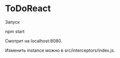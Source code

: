 # ToDoReact
Запуск

npm start



Смотрит на localhost:8080.

Изменить instance можно в src/interceptors/index.js.
